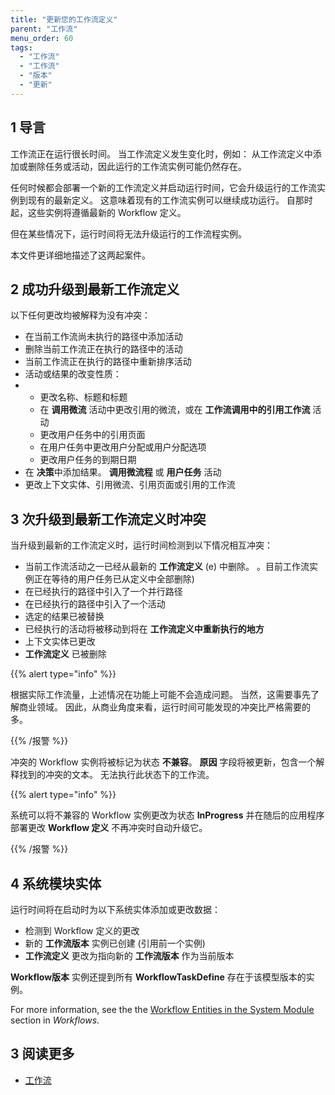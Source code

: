 ```yaml
---
title: "更新您的工作流定义"
parent: "工作流"
menu_order: 60
tags:
  - "工作流"
  - "工作流"
  - "版本"
  - "更新"
---
```


## 1 导言

工作流正在运行很长时间。 当工作流定义发生变化时，例如： 从工作流定义中添加或删除任务或活动，因此运行的工作流实例可能仍然存在。

任何时候都会部署一个新的工作流定义并启动运行时间，它会升级运行的工作流实例到现有的最新定义。 这意味着现有的工作流实例可以继续成功运行。 自那时起，这些实例将遵循最新的 Workflow 定义。

但在某些情况下，运行时间将无法升级运行的工作流程实例。

本文件更详细地描述了这两起案件。

## 2 成功升级到最新工作流定义

以下任何更改均被解释为没有冲突：

* 在当前工作流尚未执行的路径中添加活动
* 删除当前工作流正在执行的路径中的活动
* 当前工作流正在执行的路径中重新排序活动
* 活动或结果的改变性质：
* * 更改名称、标题和标题
  * 在 **调用微流** 活动中更改引用的微流，或在 **工作流调用中的引用工作流** 活动
  * 更改用户任务中的引用页面
  * 在用户任务中更改用户分配或用户分配选项
  * 更改用户任务的到期日期
* 在 **决策**中添加结果。 **调用微流程** 或 **用户任务** 活动
* 更改上下文实体、引用微流、引用页面或引用的工作流

## 3 次升级到最新工作流定义时冲突

当升级到最新的工作流定义时，运行时间检测到以下情况相互冲突：

* 当前工作流活动之一已经从最新的 **工作流定义** (e) 中删除。 。目前工作流实例正在等待的用户任务已从定义中全部删除)
* 在已经执行的路径中引入了一个并行路径
* 在已经执行的路径中引入了一个活动
* 选定的结果已被替换
* 已经执行的活动将被移动到将在 **工作流定义中重新执行的地方**
* 上下文实体已更改
* **工作流定义** 已被删除

{{% alert type="info" %}}

根据实际工作流量，上述情况在功能上可能不会造成问题。 当然，这需要事先了解商业领域。 因此，从商业角度来看，运行时间可能发现的冲突比严格需要的多。

{{% /报警 %}}

冲突的 Workflow 实例将被标记为状态 **不兼容**。 **原因** 字段将被更新，包含一个解释找到的冲突的文本。 无法执行此状态下的工作流。

{{% alert type="info" %}}

系统可以将不兼容的 Workflow 实例更改为状态 **InProgress** 并在随后的应用程序部署更改 **Workflow 定义** 不再冲突时自动升级它。

{{% /报警 %}}

## 4 系统模块实体

运行时间将在启动时为以下系统实体添加或更改数据：

* 检测到 Workflow 定义的更改
* 新的 **工作流版本** 实例已创建 (引用前一个实例)
* **工作流定义** 更改为指向新的 **工作流版本** 作为当前版本

 **Workflow版本** 实例还提到所有 **WorkflowTaskDefine** 存在于该模型版本的实例。

For more information, see the the [Workflow Entities in the System Module](workflows#workflow-entities) section in *Workflows*.

## 3 阅读更多

* [工作流](workflows)